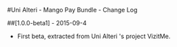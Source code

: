 #Uni Alteri - Mango Pay Bundle - Change Log

##[1.0.0-beta1] - 2015-09-4
- First beta, extracted from Uni Alteri 's project VizitMe.

